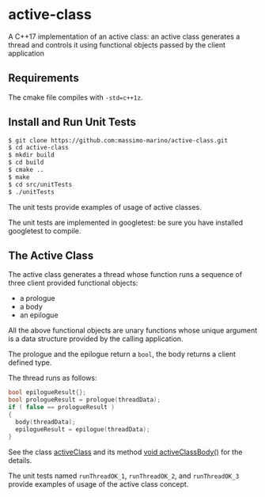 # active-class
A C++17 implementation of an active class: an active class generates a thread and controls it using functional objects passed by the client application

## Requirements

The cmake file compiles with `-std=c++1z`.

## Install and Run Unit Tests

```bash
$ git clone https://github.com:massimo-marino/active-class.git
$ cd active-class
$ mkdir build
$ cd build
$ cmake ..
$ make
$ cd src/unitTests
$ ./unitTests
```
The unit tests provide examples of usage of active classes.

The unit tests are implemented in googletest: be sure you have installed googletest to compile.

## The Active Class

The active class generates a thread whose function runs a sequence of three client provided functional objects:

- a prologue
- a body
- an epilogue

All the above functional objects are unary functions whose unique argument is a data structure provided by the calling application.

The prologue and the epilogue return a `bool`, the body returns a client defined type.

The thread runs as follows:

```C++
bool epilogueResult{};
bool prologueResult = prologue(threadData);
if ( false == prologueResult )
{
  body(threadData);
  epilogueResult = epilogue(threadData);
}
```
See the class [activeClass](https://github.com/massimo-marino/active-class/blob/master/src/activeClass.h#L64) and its method [void activeClassBody()](https://github.com/massimo-marino/active-class/blob/master/src/activeClass.h#L182)  for the details.

The unit tests named `runThreadOK_1`, `runThreadOK_2`, and `runThreadOK_3` provide examples of usage of the active class concept.
